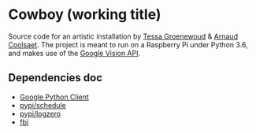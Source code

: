 # Cowboy (working title)

Source code for an artistic installation by [Tessa Groenewoud](https://tessagroenewoud.nl) & [Arnaud Coolsaet](https://arnaudcoolsaet.eu). 
The project is meant to run on a Raspberry Pi under Python 3.6, 
and makes use of the [Google Vision API](https://cloud.google.com/vision/docs/internet-detection).


## Dependencies doc

- [Google Python Client](https://google-cloud-python.readthedocs.io/en/latest/vision/gapic/v1/api.html)
- [pypi/schedule](https://schedule.readthedocs.io/en/stable/)
- [pypi/logzero](https://logzero.readthedocs.io/en/latest/)
- [fbi](http://rpm.pbone.net/index.php3/stat/45/idpl/18506531/numer/1/nazwa/fbi)